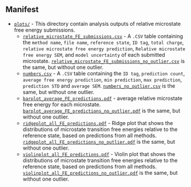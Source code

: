 ## Manifest
- [`plots/`](plots/) - This directory contain analysis outputs of relative microstate free energy submissions.
  - [`relative_microstate_FE_submissions.csv`](plots/relative_microstate_FE_submissions.csv) - A `.CSV` table containing the `method name`, `file name`, `reference state`, `ID tag`, `total charge`, `relative microstate free energy prediction`, `Relative microstate free energy SEM`, and `model uncertainty` of each submitted microstate. [`relative_microstate_FE_submissions_no_outlier.csv`](plots/relative_microstate_FE_submissions_no_outlier.csv) is the same, but without one outlier.
  - [`numbers.csv`](plots/numbers.csv) - A `.CSV` table containing the `ID tag`, `prediction count`, `average free energy prediction`, `min prediction`, `max prediction`, `prediction STD` and `average SEM`. [`numbers_no_outlier.csv`](plots/numbers_no_outlier.csv) is the same, but without one outlier.
  - [`barplot_average_FE_predictions.pdf`](plots/barplot_average_FE_predictions.pdf) - average relative microstate free energy for each microstate. [`barplot_average_FE_predictions_no_outlier.pdf`](plots/barplot_average_FE_predictions_no_outlier.pdf) is the same, but without one outlier.
  - [`ridgeplot_all_FE_predictions.pdf`](plots/ridgeplot_all_FE_predictions.pdf) - Ridge plot that shows the  distributions of microstate transition free energies relative to the reference state, based on predictions from all methods. [`ridgeplot_all_FE_predictions_no_outlier.pdf`](plots/ridgeplot_all_FE_predictions_no_outlier.pdf) is the same, but without one outlier.
  - [`violinplot_all_FE_predictions.pdf`](plots/violinplot_all_FE_predictions.pdf) - Violin plot that shows the  distributions of microstate transition free energies relative to the reference state, based on predictions from all methods. [`violinplot_all_FE_predictions_no_outlier.pdf`](plots/violinplot_all_FE_predictions_no_outlier.pdf) is the same, but without one outlier.
